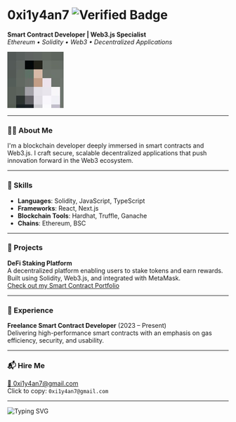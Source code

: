# 0xi1y4an7 ![Verified Badge](https://img.shields.io/badge/verified-blue?style=flat-square&logo=github)

**Smart Contract Developer | Web3.js Specialist**  
*Ethereum • Solidity • Web3 • Decentralized Applications*

![0xi1y4an7 Avatar](image.jpg)

---

### 👨‍💻 About Me

I'm a blockchain developer deeply immersed in smart contracts and Web3.js. I craft secure, scalable decentralized applications that push innovation forward in the Web3 ecosystem.

---

### 🧠 Skills

- **Languages**: Solidity, JavaScript, TypeScript  
- **Frameworks**: React, Next.js  
- **Blockchain Tools**: Hardhat, Truffle, Ganache  
- **Chains**: Ethereum, BSC  

---

### 🚀 Projects

**DeFi Staking Platform**  
A decentralized platform enabling users to stake tokens and earn rewards. Built using Solidity, Web3.js, and integrated with MetaMask.  
[Check out my Smart Contract Portfolio](https://testnet.routescan.io/address/0x26231e1280433FceD64491B04d19cD1b1D72441B/contract/11155111/code)

---

### 💼 Experience

**Freelance Smart Contract Developer** (2023 – Present)  
Delivering high-performance smart contracts with an emphasis on gas efficiency, security, and usability.

---

### 📬 Hire Me

[📧 0xi1y4an7@gmail.com](mailto:0xi1y4an7@gmail.com)  
Click to copy: `0xi1y4an7@gmail.com`

---

![Typing SVG](https://readme-typing-svg.herokuapp.com?font=Fira+Code&size=20&pause=1000&color=00F7FF&center=true&vCenter=true&width=435&lines=Building+the+future+of+Web3...;Deploying+Smart+Contracts+Daily)
